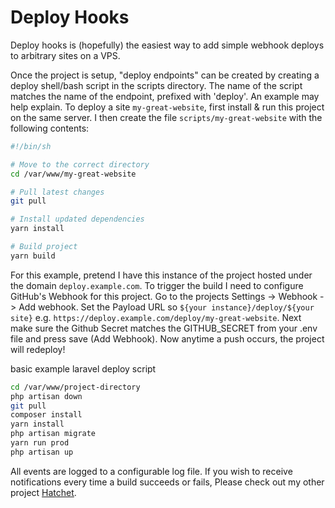 # Deploy Hooks
Deploy hooks is (hopefully) the easiest way to add simple webhook deploys to arbitrary sites on a VPS.

Once the project is setup, "deploy endpoints" can be created by creating a deploy shell/bash script in the scripts directory. The name of the script matches the name of the endpoint, prefixed with 'deploy'. An example may help explain. To deploy a site `my-great-website`, first install & run this project on the same server. I then create the file `scripts/my-great-website` with the following contents:
```sh
#!/bin/sh

# Move to the correct directory
cd /var/www/my-great-website

# Pull latest changes
git pull

# Install updated dependencies
yarn install

# Build project
yarn build
```

For this example, pretend I have this instance of the project hosted under the domain `deploy.example.com`. To trigger the build I need to configure GitHub's Webhook for this project. Go to the projects Settings -> Webhook -> Add webhook. Set the Payload URL so ``${your instance}/deploy/${your site}`` e.g. `https://deploy.example.com/deploy/my-great-website`. Next make sure the Github Secret matches the GITHUB_SECRET from your .env file and press save (Add Webhook). Now anytime a push occurs, the project will redeploy!

basic example laravel deploy script
```sh
cd /var/www/project-directory
php artisan down
git pull
composer install
yarn install
php artisan migrate
yarn run prod
php artisan up
```

All events are logged to a configurable log file. If you wish to receive notifications every time a build succeeds or fails, Please check out my other project [Hatchet](https://github.com/reed-jones/hatchet).
